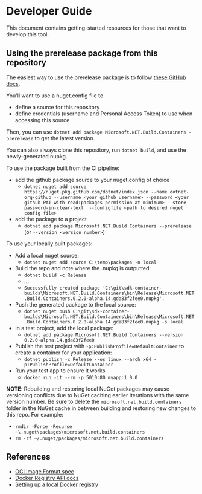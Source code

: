 # Developer Guide

This document contains getting-started resources for those that want to develop this tool.

## Using the prerelease package from this repository

The easiest way to use the prerelease package is to follow [these GitHub docs](https://docs.github.com/packages/working-with-a-github-packages-registry/working-with-the-nuget-registry).

You'll want to use a nuget.config file to

* define a source for this repository
* define credentials (username and Personal Access Token) to use when accessing this source

Then, you can use `dotnet add package Microsoft.NET.Build.Containers -prerelease` to get the latest version.

You can also always clone this repository, run `dotnet build`, and use the newly-generated nupkg.

To use the package built from the CI pipeline:

* add the github package source to your nuget.config of choice
  * `dotnet nuget add source https://nuget.pkg.github.com/dotnet/index.json --name dotnet-org-github --username <your github username> --password <your github PAT with read:packages permission at minimum> --store-password-in-clear-text  --configfile <path to desired nuget config file>`
* add the package to a project
  * `dotnet add package Microsoft.NET.Build.Containers --prerelease` (or `--version <version number>`)

To use your locally built packages:

* Add a local nuget source:
  * `dotnet nuget add source C:\temp\packages -n local`
* Build the repo and note where the .nupkg is outputted:
  * `dotnet build -c Release`
  * ...
  * `Successfully created package 'C:\git\sdk-container-builds\Microsoft.NET.Build.Containers\bin\Release\Microsoft.NET.Build.Containers.0.2.0-alpha.14.gda83f2fee0.nupkg'.`
* Push the generated package to the local source:
  * `dotnet nuget push C:\git\sdk-container-builds\Microsoft.NET.Build.Containers\bin\Release\Microsoft.NET.Build.Containers.0.2.0-alpha.14.gda83f2fee0.nupkg -s local`
* In a test project, add the local package:
  * `dotnet add package Microsoft.NET.Build.Containers --version 0.2.0-alpha.14.gda83f2fee0`
* Publish the test project with `-p:PublishProfile=DefaultContainer` to create a container for your application:
  * `dotnet publish -c Release --os linux --arch x64 -p:PublishProfile=DefaultContainer`
* Run your test app to ensure it works
  * `docker run -it --rm -p 5010:80 myapp:1.0.0`

**NOTE**: Rebuilding and restoring local NuGet packages may cause versioning conflicts due to NuGet caching earlier iterations with the same version number. Be sure to delete the `microsoft.net.build.containers` folder in the NuGet cache in between building and restoring new changes to this repo. For example:
  * `rmdir -Force -Recurse ~\.nuget\packages\microsoft.net.build.containers`
  * `rm -rf ~/.nuget/packages/microsoft.net.build.containers`

## References

* [OCI Image Format spec](https://github.com/opencontainers/image-spec/blob/main/spec.md)
* [Docker Registry API docs](https://docs.docker.com/registry/spec/api/)
* [Setting up a local Docker registry](https://docs.docker.com/registry/)
